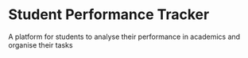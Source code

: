 # Student Performance Tracker

A platform for students to analyse their performance in academics and organise their tasks
